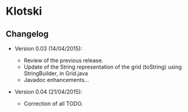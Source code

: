 Klotski
=======

## Changelog

- Version 0.03 (14/04/2015):
    - Review of the previous release.
    - Update of the String representation of the grid (toString) using StringBuilder, in Grid.java
    - Javadoc enhancements…

- Version 0.04 (21/04/2015):
	- Correction of all TODO.

